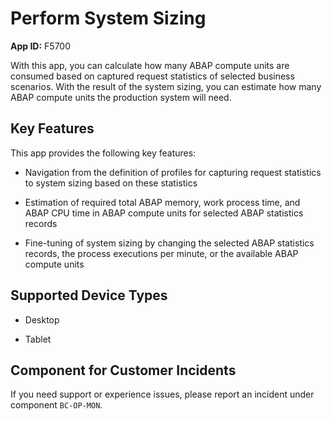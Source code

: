 <!-- loio1b2be3fde3fe4b3fb1c5dd07d294d222 -->

# Perform System Sizing

**App ID:** F5700



With this app, you can calculate how many ABAP compute units are consumed based on captured request statistics of selected business scenarios. With the result of the system sizing, you can estimate how many ABAP compute units the production system will need.



<a name="loio1b2be3fde3fe4b3fb1c5dd07d294d222__section_p32_hp4_sqb"/>

## Key Features

This app provides the following key features:



-   Navigation from the definition of profiles for capturing request statistics to system sizing based on these statistics

-   Estimation of required total ABAP memory, work process time, and ABAP CPU time in ABAP compute units for selected ABAP statistics records

-   Fine-tuning of system sizing by changing the selected ABAP statistics records, the process executions per minute, or the available ABAP compute units




<a name="loio1b2be3fde3fe4b3fb1c5dd07d294d222__supported_devices"/>

## Supported Device Types

-   Desktop

-   Tablet




<a name="loio1b2be3fde3fe4b3fb1c5dd07d294d222__customer_component"/>

## Component for Customer Incidents

If you need support or experience issues, please report an incident under component `BC-OP-MON`.

